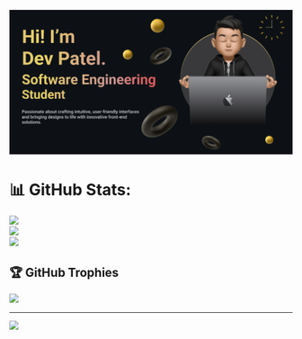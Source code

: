 ![logo](https://github.com/devpatel024/devpatel024/blob/main/Make%20your%20README.png)
# 📊 GitHub Stats:
![](https://github-readme-stats.vercel.app/api?username=devpatel024&theme=dark&hide_border=false&include_all_commits=false&count_private=false)<br/>
![](https://github-readme-streak-stats.herokuapp.com/?user=devpatel024&theme=dark&hide_border=false)<br/>
![](https://github-readme-stats.vercel.app/api/top-langs/?username=devpatel024&theme=dark&hide_border=false&include_all_commits=false&count_private=false&layout=compact)

## 🏆 GitHub Trophies
![](https://github-profile-trophy.vercel.app/?username=devpatel024&theme=radical&no-frame=false&no-bg=true&margin-w=4)

---
[![](https://visitcount.itsvg.in/api?id=devpatel024&label=Profile%20Views&color=1&icon=3&pretty=true)](https://visitcount.itsvg.in)

<!-- Proudly created with GPRM ( https://gprm.itsvg.in ) -->
